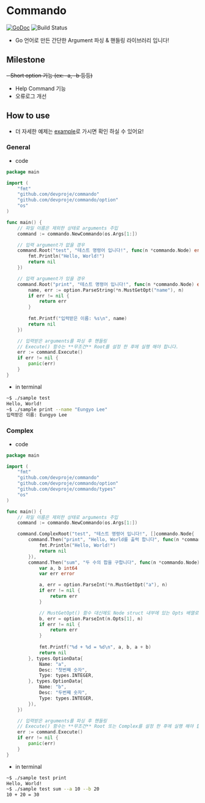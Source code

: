 # Commando
[![GoDoc](https://godoc.org/github.com/devproje/commando?status.svg)](https://godoc.org/github.com/devproje/commando)
![Build Status](https://github.com/devproje/commando/actions/workflows/release.yml/badge.svg)
- Go 언어로 만든 간단한 Argument 파싱 & 핸들링 라이브러리 입니다!

## Milestone
~~- Short option 기능 (ex: -a, -b 등등)~~
- Help Command 기능
- 오류로그 개선

## How to use
- 더 자세한 예제는 [example](https://github.com/devproje/commando/tree/master/example)로 가시면 확인 하실 수 있어요!

### General
- code
```go
package main

import (
	"fmt"
	"github.com/devproje/commando"
	"github.com/devproje/commando/option"
	"os"
)

func main() {
	// 파일 이름은 제외한 상태로 arguments 주입
	command := commando.NewCommando(os.Args[1:])

	// 입력 argument가 없을 경우
	command.Root("test", "테스트 명령어 입니다!", func(n *commando.Node) error {
		fmt.Println("Hello, World!")
		return nil
	})

	// 입력 argument가 있을 경우
	command.Root("print", "테스트 명령어 입니다!", func(n *commando.Node) error {
		name, err := option.ParseString(*n.MustGetOpt("name"), n)
		if err != nil {
			return err
		}
		
		fmt.Printf("입력받은 이름: %s\n", name)
		return nil
	})

	// 입력받은 arguments를 파싱 후 핸들링
	// Execute() 함수는 **무조건** Root를 설정 한 후에 실행 해야 합니다.
	err := command.Execute()
	if err != nil {
		panic(err)
    }
}
```

- in terminal
```bash
~$ ./sample test
Hello, World!
~$ ./sample print --name "Eungyo Lee"
입력받은 이름: Eungyo Lee
```

### Complex
- code
```go
package main

import (
	"fmt"
	"github.com/devproje/commando"
	"github.com/devproje/commando/option"
	"github.com/devproje/commando/types"
	"os"
)

func main() {
	// 파일 이름은 제외한 상태로 arguments 주입
	command := commando.NewCommando(os.Args[1:])

	command.ComplexRoot("test", "테스트 명령어 입니다!", []commando.Node{
		command.Then("print", "Hello, World를 출력 합니다", func(n *commando.Node) error {
			fmt.Println("Hello, World!")
			return nil
		}),
		command.Then("sum", "두 수의 합을 구합니다", func(n *commando.Node) error {
			var a, b int64
			var err error

			a, err = option.ParseInt(*n.MustGetOpt("a"), n)
			if err != nil {
				return err
			}

			// MustGetOpt() 함수 대신에도 Node struct 내부에 있는 Opts 배열로도 OptionData를 로딩하는게 가능 합니다.
			b, err = option.ParseInt(n.Opts[1], n)
			if err != nil {
				return err
			}
			
			fmt.Printf("%d + %d = %d\n", a, b, a + b)
			return nil
		}, types.OptionData{
			Name: "a",
			Desc: "첫번째 숫자",
			Type: types.INTEGER,
		}, types.OptionData{
			Name: "b",
			Desc: "두번째 숫자",
			Type: types.INTEGER,
		}),
	})

	// 입력받은 arguments를 파싱 후 핸들링
	// Execute() 함수는 **무조건** Root 또는 Complex를 설정 한 후에 실행 해야 합니다.
	err := command.Execute()
	if err != nil {
		panic(err)
	}
}
```

- in terminal
```bash
~$ ./sample test print
Hello, World!
~$ ./sample test sum --a 10 --b 20
10 + 20 = 30
```
